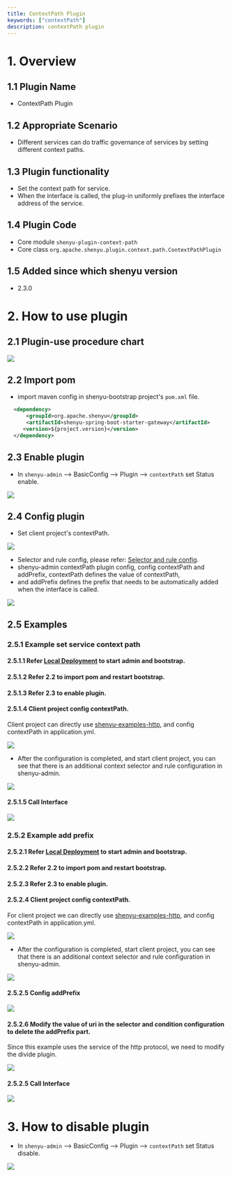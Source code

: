 ```yaml
---
title: ContextPath Plugin
keywords: ["contextPath"]
description: contextPath plugin
---
```


# 1. Overview

## 1.1 Plugin Name

* ContextPath Plugin

## 1.2 Appropriate Scenario

* Different services can do traffic governance of services by setting different context paths.

## 1.3 Plugin functionality

* Set the context path for service.
* When the interface is called, the plug-in uniformly prefixes the interface address of the service.

## 1.4 Plugin Code

* Core module ```shenyu-plugin-context-path```
* Core class ```org.apache.shenyu.plugin.context.path.ContextPathPlugin```

## 1.5 Added since which shenyu version

* 2.3.0

# 2. How to use plugin

## 2.1 Plugin-use procedure chart

![](/img/shenyu/plugin/context-path/procedure-en.png)

## 2.2 Import pom

- import maven config in shenyu-bootstrap project's `pom.xml` file.

```xml
  <dependency>
      <groupId>org.apache.shenyu</groupId>
      <artifactId>shenyu-spring-boot-starter-gateway</artifactId>
     <version>${project.version}</version>
  </dependency>
```

## 2.3 Enable plugin

- In `shenyu-admin` --> BasicConfig --> Plugin --> `contextPath` set Status enable.

![](/img/shenyu/plugin/context-path/enable-en.png)

## 2.4 Config plugin

- Set client project's contextPath.

![](/img/shenyu/plugin/context-path/client-project-config.png)

- Selector and rule config, please refer: [Selector and rule config](../../user-guide/admin-usage/selector-and-rule).
- shenyu-admin contextPath plugin config, config contextPath and addPrefix, contextPath defines the value of contextPath,
- and addPrefix defines the prefix that needs to be automatically added when the interface is called.

![](/img/shenyu/plugin/context-path/plugin-config-en.png)

## 2.5 Examples

### 2.5.1 Example set service context path

#### 2.5.1.1 Refer [Local Deployment](https://shenyu.apache.org/docs/deployment/deployment-local/) to start admin and bootstrap.

#### 2.5.1.2 Refer 2.2 to import pom and restart bootstrap.

#### 2.5.1.3 Refer 2.3 to enable plugin.

#### 2.5.1.4 Client project config contextPath.

Client project can directly use [shenyu-examples-http](https://github.com/apache/incubator-shenyu/tree/master/shenyu-examples/shenyu-examples-http), and config contextPath in application.yml.

![](/img/shenyu/plugin/context-path/client-project-config.png)

- After the configuration is completed, and start client project, you can see that there is an additional context selector and rule configuration in shenyu-admin.

![](/img/shenyu/plugin/context-path/context-path-selector-and-rule-en.png)

#### 2.5.1.5 Call Interface

![](/img/shenyu/plugin/context-path/invoke-interface.png)

### 2.5.2 Example add prefix

#### 2.5.2.1 Refer [Local Deployment](https://shenyu.apache.org/docs/deployment/deployment-local/) to start admin and bootstrap.

#### 2.5.2.2 Refer 2.2 to import pom and restart bootstrap.

#### 2.5.2.3 Refer 2.3 to enable plugin.

#### 2.5.2.4 Client project config contextPath.

For client project we can directly use [shenyu-examples-http](https://github.com/apache/incubator-shenyu/tree/master/shenyu-examples/shenyu-examples-http), and config contextPath in application.yml.

![](/img/shenyu/plugin/context-path/client-project-config.png)

- After the configuration is completed, start client project, you can see that there is an additional context selector and rule configuration in shenyu-admin.

![](/img/shenyu/plugin/context-path/context-path-selector-and-rule-en.png)

#### 2.5.2.5 Config addPrefix

![](/img/shenyu/plugin/context-path/add-prefix-en.png)

#### 2.5.2.6 Modify the value of uri in the selector and condition configuration to delete the addPrefix part.

Since this example uses the service of the http protocol, we need to modify the divide plugin.

![](/img/shenyu/plugin/context-path/remove-add-prefix-en.png)

#### 2.5.2.5 Call Interface

![](/img/shenyu/plugin/context-path/invoke-interface-add-prefix.png)

# 3. How to disable plugin

- In `shenyu-admin` --> BasicConfig --> Plugin --> `contextPath` set Status disable.

![](/img/shenyu/plugin/context-path/disable-en.png)
